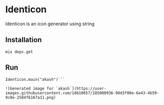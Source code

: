 # Identicon

Identicon is an icon generator using string

## Installation

```
mix deps.get
```

## Run

```
Identicon.main("akash")```

![Generated image for `akash`](https://user-images.githubusercontent.com/18610657/185008936-90d3f00e-6e43-4b59-9c8e-2584f6167a11.png)

